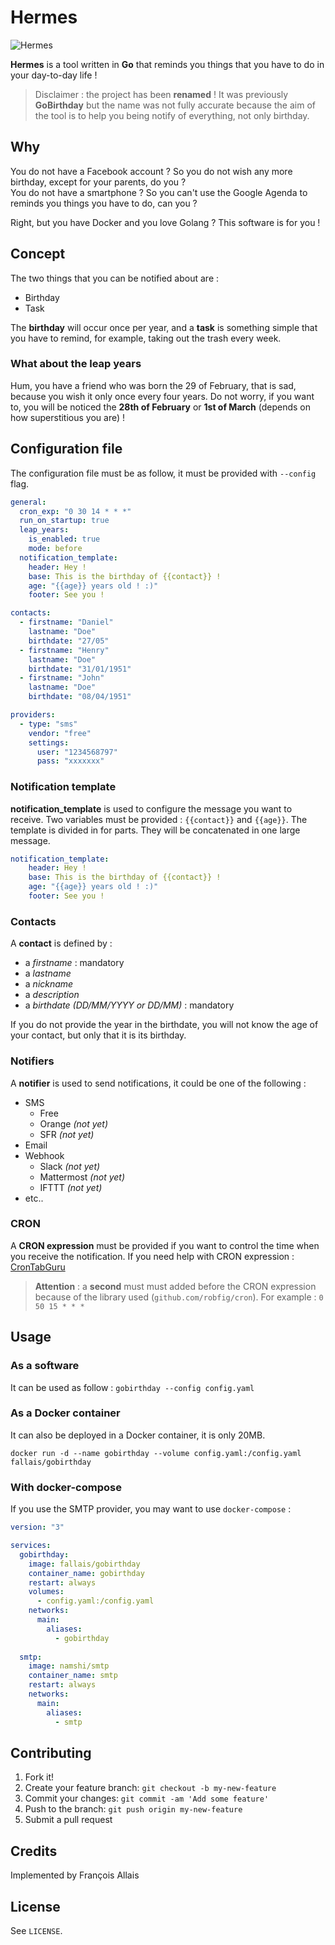# Hermes

![Hermes](https://github.com/fallais/gobirthday/blob/master/assets/logo.png)

**Hermes** is a tool written in **Go** that reminds you things that you have to do in your day-to-day life !

> Disclaimer : the project has been **renamed** ! It was previously **GoBirthday** but the name was not fully accurate because the aim of the tool is to help you being notify of everything, not only birthday.

## Why

You do not have a Facebook account ? So you do not wish any more birthday, except for your parents, do you ?  
You do not have a smartphone ? So you can't use the Google Agenda to reminds you things you have to do, can you ?

Right, but you have Docker and you love Golang ? This software is for you !

## Concept

The two things that you can be notified about are :
 - Birthday
 - Task

The **birthday** will occur once per year, and a **task** is something simple that you have to remind, for example, taking out the trash every week.

### What about the leap years

Hum, you have a friend who was born the 29 of February, that is sad, because you wish it only once every four years. Do not worry, if you want to, you will be noticed the **28th of February** or **1st of March** (depends on how superstitious you are) !

## Configuration file

The configuration file must be as follow, it must be provided with `--config` flag.

```yaml
general:
  cron_exp: "0 30 14 * * *"
  run_on_startup: true
  leap_years:
    is_enabled: true
    mode: before
  notification_template:
    header: Hey !
    base: This is the birthday of {{contact}} !
    age: "{{age}} years old ! :)"
    footer: See you !

contacts:
  - firstname: "Daniel"
    lastname: "Doe"
    birthdate: "27/05"
  - firstname: "Henry"
    lastname: "Doe"
    birthdate: "31/01/1951"
  - firstname: "John"
    lastname: "Doe"
    birthdate: "08/04/1951"

providers:
  - type: "sms"
    vendor: "free"
    settings:
      user: "1234568797"
      pass: "xxxxxxx"
```

### Notification template

**notification_template** is used to configure the message you want to receive. Two variables must be provided : `{{contact}}` and `{{age}}`. The template is divided in for parts. They will be concatenated in one large message.

```yaml
notification_template:
    header: Hey !
    base: This is the birthday of {{contact}} !
    age: "{{age}} years old ! :)"
    footer: See you !
```

### Contacts

A **contact** is defined by :

- a *firstname* : mandatory
- a *lastname*
- a *nickname*
- a *description*
- a *birthdate (DD/MM/YYYY or DD/MM)* : mandatory

If you do not provide the year in the birthdate, you will not know the age of your contact, but only that it is its birthday.

### Notifiers

A **notifier** is used to send notifications, it could be one of the following :

- SMS
  - Free
  - Orange *(not yet)*
  - SFR *(not yet)*
- Email
- Webhook
  - Slack *(not yet)*
  - Mattermost *(not yet)*
  - IFTTT *(not yet)*
- etc..

### CRON

A **CRON expression** must be provided if you want to control the time when you receive the notification. If you need help with CRON expression : [CronTabGuru](https://crontab.guru/)

> **Attention** : a **second** must must added before the CRON expression because of the library used (`github.com/robfig/cron`). For example : `0 50 15 * * *`

## Usage

### As a software

It can be used as follow : `gobirthday --config config.yaml`

### As a Docker container

It can also be deployed in a Docker container, it is only 20MB.

`docker run -d --name gobirthday --volume config.yaml:/config.yaml fallais/gobirthday`

### With docker-compose

If you use the SMTP provider, you may want to use `docker-compose` :

```yaml
version: "3"

services:
  gobirthday:
    image: fallais/gobirthday
    container_name: gobirthday
    restart: always
    volumes:
      - config.yaml:/config.yaml
    networks:
      main:
        aliases:
          - gobirthday
  
  smtp:
    image: namshi/smtp
    container_name: smtp
    restart: always
    networks:
      main:
        aliases:
          - smtp
```

## Contributing

1. Fork it!
2. Create your feature branch: `git checkout -b my-new-feature`
3. Commit your changes: `git commit -am 'Add some feature'`
4. Push to the branch: `git push origin my-new-feature`
5. Submit a pull request

## Credits

Implemented by François Allais

## License

See `LICENSE`.